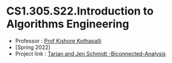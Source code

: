 # CS1.305.S22.Introduction to Algorithms Engineering 


- Professor : [Prof Kishore Kothapalli](https://www.iiit.ac.in/people/faculty/kkishore/)
- [Spring 2022]
- Project link : [Tarjan and Jen Schmidt -Biconnected-Analysis](https://github.com/LokeshVenkatachalam/BCC-Algorithm-Analysis)

